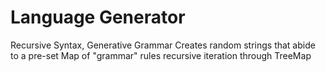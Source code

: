# Language Generator 
 Recursive Syntax, Generative Grammar 
 Creates random strings that abide to a pre-set Map of "grammar" rules
 recursive iteration through TreeMap  


